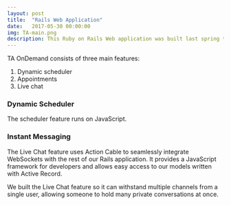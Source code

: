 ```yaml
---
layout: post
title:  "Rails Web Application"
date:   2017-05-30 00:00:00
img: TA-main.png
description: This Ruby on Rails Web application was built last spring to help improve student learning in large university classes. TA OnDemand standardizes teaching assistant office hour scheduling and provides a space for virtually hosted office hours. This application will encourage interaction among teaching assistants and students and therefore improve the quality of student learning.
---
```


TA OnDemand consists of three main features:
1. Dynamic scheduler 
2. Appointments
3. Live chat

### Dynamic Scheduler
The scheduler feature runs on JavaScript.

### Instant Messaging
The Live Chat feature uses Action Cable to seamlessly integrate WebSockets with the rest of our Rails application. It provides a JavaScript framework for developers and allows easy access to our models written with Active Record. 

We built the Live Chat feature so it can withstand multiple channels from a single user, allowing someone to hold many private conversations at once.
